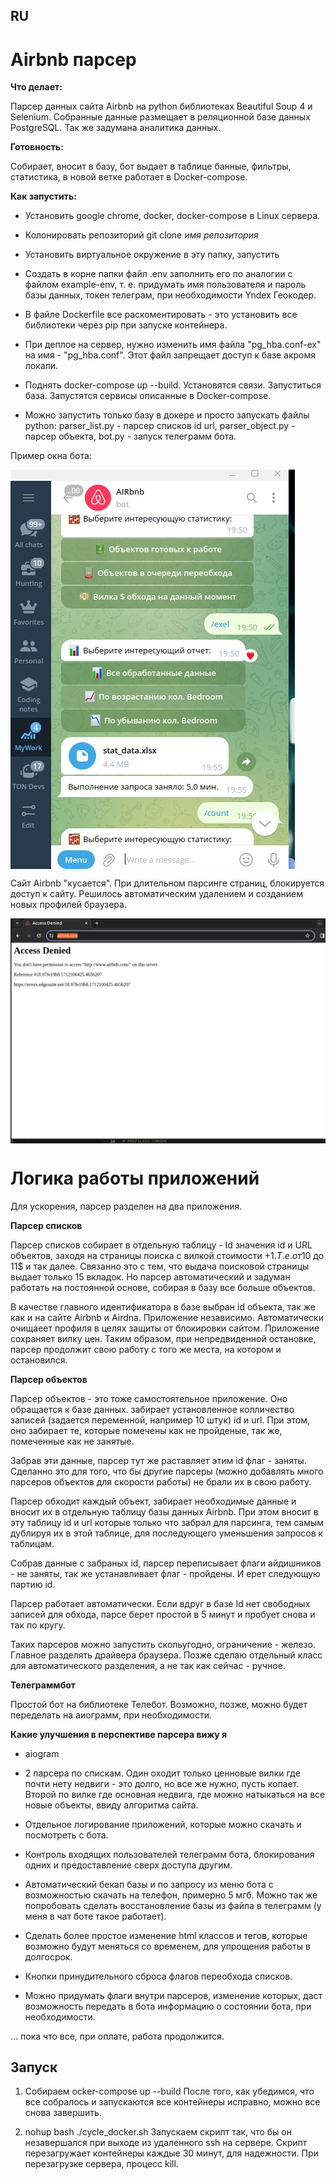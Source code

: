 ## RU


# Airbnb парсер

**Что делает:**

Парсер данных сайта Airbnb на python библиотеках Beautiful Soup 4 и Selenium. Собранные данные размещает в реляционной базе данных PostgreSQL. Так же задумана аналитика данных.

**Готовность:** 

Собирает, вносит в базу, бот выдает в таблице банные, фильтры, статистика, в новой ветке работает в Docker-compose.

**Как запустить:** 

- Установить google chrome, docker, docker-compose в Linux сервера.

- Колонировать репозиторий git clone _имя репозитория_

- Установить виртуальное окружение в эту папку, запустить

- Создать в корне папки файл .env заполнить его по аналогии с файлом example-env, т. е. придумать имя пользователя и пароль базы данных, токен телеграм, при необходимости Yndex Геокодер.

- В файле Dockerfile все раскоментировать - это установить все библиотеки через pip при запуске контейнера.

- При деплое на сервер, нужно изменить имя файла "pg_hba.conf-ex" на имя - "pg_hba.conf". Этот файл запрещает доступ к базе акромя локали.

- Поднять docker-compose up --build. Установятся связи. Запуститься база. Запустятся сервисы описанные в Docker-compose.

- Можно запустить только базу в докере и просто запускать файлы python: parser_list.py - парсер списков id  url, parser_object.py - парсер объекта, bot.py - запуск телеграмм бота.


Пример окна бота:

<img src="https://github.com/shliamb/airbnb/blob/main/img/9.png?raw=true" alt="Airbnb" width="auto" height="auto" align="top">


Сайт Airbnb "кусается". При длительном парсинге страниц, блокируется доступ к сайту. Решилось автоматическим удалением и созданием новых профилей браузера.

<img src="https://github.com/shliamb/airbnb/blob/main/img/5.png?raw=true" alt="Airbnb" width="auto" height="auto" align="top">


# Логика работы приложений

Для ускорения, парсер разделен на два приложения.

**Парсер списков**

Парсер списков собирает в отдельную таблицу - Id значения id и URL объектов, заходя на страницы поиска с вилкой стоимости +1$. Т.е. от 10$ до 11$ и так далее. Связанно это с тем, что выдача поисковой страницы выдает только 15 вкладок. Но парсер автоматический и задуман работать на постоянной основе, собирая в базу все больше объектов.

В качестве главного идентификатора в базе выбран id объекта, так же как и на сайте Airbnb и Airdna. Приложение независимо. Автоматически очищаеет профиля в целях защиты от блокировки сайтом. Приложение сохраняет вилку цен. Таким образом, при непредвиденной остановке, парсер продолжит свою работу с того же места, на котором и остановился.

**Парсер объектов**

Парсер объектов - это тоже самостоятельное приложение. Оно обращается к базе данных. забирает установленное колличество записей (задается переменной, например 10 штук) id и url. При этом, оно забирает те, которые помечены как не пройденые, так же, помеченные как не занятые.

Забрав эти данные, парсер тут же раставляет этим id флаг - заняты. Сделанно это для того, что бы другие парсеры (можно добавлять много парсеров объектов для скорости работы) не брали их в свою работу.

Парсер обходит каждый объект, забирает необходимые данные и вносит их в отдельную таблицу базы данных Airbnb. При этом вносит в эту таблицу id и url которые только что забрал для парсинга, тем самым дублируя их в этой таблице, для последующего уменьшения запросов к таблицам.

Собрав данные с забраных id, парсер переписывает флаги айдишников - не заняты, так же устанавливает флаг  - пройдены. И ерет следующую партию id. 

Парсер работает автоматически. Если вдруг в базе Id нет свободных записей для обхода, парсе берет простой в 5 минут и пробует снова и так по кругу.

Таких парсеров можно запустить скольугодно, ограничение - железо. Главное разделять драйвера браузера. Позже сделаю отдельный класс для автоматического разделения, а не так как сейчас - ручное.

**Телеграммбот**

Простой бот на библиотеке Телебот. Возможно, позже, можно будет переделать на аиограмм, при необходимости.


**Какие улучшения в перспективе парсера вижу я**

- aiogram

- 2 парсера по спискам. Один оходит только ценновые вилки где почти нету недвиги - это долго, но все же нужно, пусть копает. Второй по вилке где основная недвига, где можно натыкаться на все новые объекты, ввиду алгоритма сайта.

- Отдельное логирование приложений, которые можно скачать и посмотреть с бота.

- Контроль входящих пользователей телеграмм бота, блокирования одних и предоставление сверх доступа другим.

- Автоматический бекап базы и по запросу из меню бота с возможностью скачать на телефон, примерно 5 мгб. Можно так же попробовать сделать восстановление базы из файла в телеграмм (у меня в чат боте такое работает).

- Сделать более простое изменение html классов и тегов, которые возможно будут меняться со временем, для упрощения работы в долгосрок.

- Кнопки принудительного сброса флагов переобхода списков.

- Можно придумать флаги внутри парсеров, изменение которых, даст возможность передать в бота информацию о состоянии бота, при необходимости.

... пока что все, при оплате, работа продолжится.







## Запуск

1. Собираем ocker-compose up --build
После того, как убедимся, что все собралось и запускаются все контейнеры исправно, можно все снова завершить.

2. nohup bash ./cycle_docker.sh
Запускаем скрипт так, что бы он незавершался при выходе из удаленного ssh на сервере. Скрипт перезагружает контейнеры каждые 30 минут, для надежности. При перезагрузке сервера, процесс kill.

